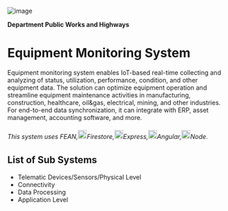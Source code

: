 ![image](https://user-images.githubusercontent.com/77042439/208689685-fc7066c1-9e90-4893-ae75-0e3f75f4515e.png) 

**Department Public Works and Highways**


# Equipment Monitoring System

Equipment monitoring system enables IoT-based real-time collecting and analyzing of status, utilization, performance, condition, and other equipment data. The solution can optimize equipment operation and streamline equipment maintenance activities in manufacturing, construction, healthcare, oil&gas, electrical, mining, and other industries. For end-to-end data synchronization, it can integrate with ERP, asset management, accounting software, and more.

###### This system uses FEAN,<img src="https://img.icons8.com/color/480/cloud-firestore.png" width=20px>Firestore,<img src="https://encrypted-tbn0.gstatic.com/images?q=tbn:ANd9GcT5yQIH26Ryw588v0osWIf5KkFCeEiqq_qkqw&usqp=CAU" width=20px>Express,<img src="https://upload.wikimedia.org/wikipedia/commons/thumb/c/cf/Angular_full_color_logo.svg/1200px-Angular_full_color_logo.svg.png" width=20>Angular,<img src="https://encrypted-tbn0.gstatic.com/images?q=tbn:ANd9GcTvhnShxBVuxzQFGtGARg0w6TJkMZXBsEzjzQ&usqp=CAU" width=20>Node.

## List of Sub Systems

- Telematic Devices/Sensors/Physical Level
- Connectivity
- Data Processing
- Application Level
